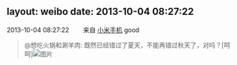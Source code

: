 layout: weibo
date: 2013-10-04 08:27:22
---
2013-10-04 08:27:22  &nbsp;&nbsp;&nbsp;&nbsp;&nbsp;&nbsp; 来自 <a href="http://app.weibo.com/t/feed/22zMnn" rel="nofollow">小米手机</a>
good
>  @想吃火锅和涮羊肉: 既然已经错过了夏天，不能再错过秋天了，对吗？[呵呵] ​​​
>  ![图片](https://ww2.sinaimg.cn/large/71c5c7f8jw1e98mwrjqg0j20l80sg44w.jpg)
